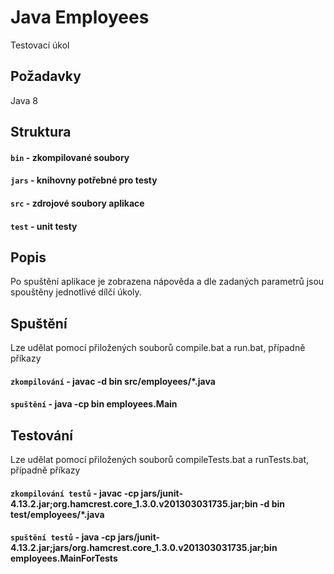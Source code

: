﻿# Java Employees
Testovací úkol

## Požadavky
Java 8

## Struktura
#### `bin` - zkompilované soubory
#### `jars` - knihovny potřebné pro testy
#### `src` - zdrojové soubory aplikace
#### `test` - unit testy

## Popis
Po spuštění aplikace je zobrazena nápověda a dle zadaných parametrů jsou spouštěny jednotlivé dílčí úkoly.

## Spuštění
Lze udělat pomocí přiložených souborů compile.bat a run.bat, případně příkazy

#### `zkompilování` - javac -d bin src/employees/*.java

#### `spuštění` - java -cp bin employees.Main

## Testování
Lze udělat pomocí přiložených souborů compileTests.bat a runTests.bat, případně příkazy

#### `zkompilování testů` - javac -cp jars/junit-4.13.2.jar;org.hamcrest.core_1.3.0.v201303031735.jar;bin -d bin test/employees/*.java
#### `spuštění testů` - java -cp jars/junit-4.13.2.jar;jars/org.hamcrest.core_1.3.0.v201303031735.jar;bin employees.MainForTests